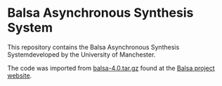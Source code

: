 # Balsa Asynchronous Synthesis System

This repository contains the Balsa Asynchronous Synthesis Systemdeveloped by the University of Manchester.

The code was imported from [balsa-4.0.tar.gz](http://apt.cs.manchester.ac.uk/ftp/pub/apt/balsa/4.0/balsa-4.0.tar.gz) found at the [Balsa project website](http://apt.cs.manchester.ac.uk/projects/tools/balsa/).
